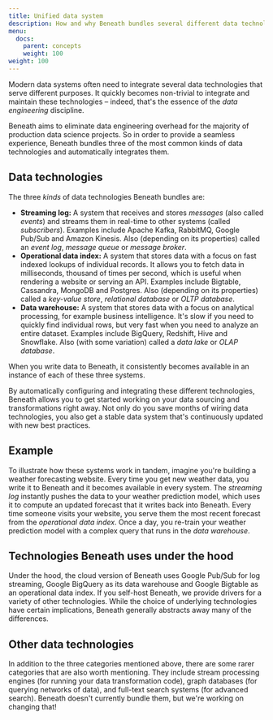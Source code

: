 ```yaml
---
title: Unified data system
description: How and why Beneath bundles several different data technologies
menu:
  docs:
    parent: concepts
    weight: 100
weight: 100
---
```


Modern data systems often need to integrate several data technologies that serve different purposes. It quickly becomes non-trivial to integrate and maintain these technologies – indeed, that's the essence of the *data engineering* discipline.

Beneath aims to eliminate data engineering overhead for the majority of production data science projects. So in order to provide a seamless experience, Beneath bundles three of the most common kinds of data technologies and automatically integrates them.

## Data technologies

The three *kinds* of data technologies Beneath bundles are:

- **Streaming log:** A system that receives and stores *messages* (also called *events*) and streams them in real-time to other systems (called *subscribers*). Examples include Apache Kafka, RabbitMQ, Google Pub/Sub and Amazon Kinesis. Also (depending on its properties) called an *event log*,  *message queue* or *message broker*.
- **Operational data index:** A system that stores data with a focus on fast indexed lookups of individual records. It allows you to fetch data in milliseconds, thousand of times per second, which is useful when rendering a website or serving an API. Examples include Bigtable, Cassandra, MongoDB and Postgres. Also (depending on its properties) called a *key-value store*, *relational database* or *OLTP database*.
- **Data warehouse:** A system that stores data with a focus on analytical processing, for example business intelligence. It's slow if you need to quickly find individual rows, but very fast when you need to analyze an entire dataset. Examples include BigQuery, Redshift, Hive and Snowflake. Also (with some variation) called a *data lake* or *OLAP database*.

When you write data to Beneath, it consistently becomes available in an instance of each of these three systems.

By automatically configuring and integrating these different technologies, Beneath allows you to get started working on your data sourcing and transformations right away. Not only do you save months of wiring data technologies, you also get a stable data system that's continuously updated with new best practices.

## Example

To illustrate how these systems work in tandem, imagine you're building a weather forecasting website. Every time you get new weather data, you write it to Beneath and it becomes available in every system. The *streaming log* instantly pushes the data to your weather prediction model, which uses it to compute an updated forecast that it writes back into Beneath. Every time someone visits your website, you serve them the most recent forecast from the *operational data index*. Once a day, you re-train your weather prediction model with a complex query that runs in the *data warehouse*.

## Technologies Beneath uses under the hood

Under the hood, the cloud version of Beneath uses Google Pub/Sub for log streaming, Google BigQuery as its data warehouse and Google Bigtable as an operational data index. If you self-host Beneath, we provide drivers for a variety of other technologies. While the choice of underlying technologies have certain implications, Beneath generally abstracts away many of the differences.

## Other data technologies

In addition to the three categories mentioned above, there are some rarer categories that are also worth mentioning. They include stream processing engines (for running your data transformation code), graph databases (for querying networks of data), and full-text search systems (for advanced search). Beneath doesn't currently bundle them, but we're working on changing that!
